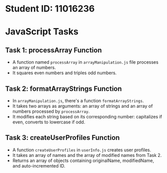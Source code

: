 # Student ID: 11016236
# JavaScript Tasks

## Task 1: processArray Function
- A function named `processArray` in `arrayManipulation.js` file processes an array of numbers.
- It squares even numbers and triples odd numbers.

## Task 2: formatArrayStrings Function
- In `arrayManipulation.js`, there's a function `formatArrayStrings`.
- It takes two arrays as arguments: an array of strings and an array of numbers processed by `processArray`.
- It modifies each string based on its corresponding number: capitalizes if even, converts to lowercase if odd.

## Task 3: createUserProfiles Function
- A function `createUserProfiles` in `userInfo.js` creates user profiles.
- It takes an array of names and the array of modified names from Task 2.
- Returns an array of objects containing originalName, modifiedName, and auto-incremented ID.


